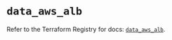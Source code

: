 # `data_aws_alb`

Refer to the Terraform Registry for docs: [`data_aws_alb`](https://registry.terraform.io/providers/hashicorp/aws/6.4.0/docs/data-sources/alb).
